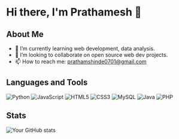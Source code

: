 # Hi there, I'm Prathamesh 👋

## About Me
- 🌱 I’m currently learning web development, data analysis.
- 👯 I’m looking to collaborate on open source web dev projects.
- 📫 How to reach me: prathamshinde0701@gmail.com

## Languages and Tools
![Python](https://img.shields.io/badge/-Python-000?&logo=Python)
![JavaScript](https://img.shields.io/badge/-JavaScript-000?&logo=JavaScript)
![HTML5](https://img.shields.io/badge/-HTML5-000?&logo=HTML5)
![CSS3](https://img.shields.io/badge/-CSS3-000?&logo=CSS3)
![MySQL](https://img.shields.io/badge/-MySQL-000?&logo=MySQL)
![Java](https://img.shields.io/badge/-Java-007396?logo=java&logoColor=white)
![PHP](https://img.shields.io/badge/-PHP-000?&logo=PHP)


## Stats
![Your GitHub stats](https://github-readme-stats.vercel.app/api?username=iamprathamesh18&show_icons=true&theme=radical)
